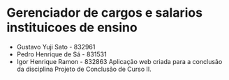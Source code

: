 # Gerenciador de cargos e salarios instituicoes de ensino
- Gustavo Yuji Sato - 832961
- Pedro Henrique de Sá - 831531
- Igor Henrique Ramon - 832863
 Aplicação web criada para a conclusão da disciplina Projeto de Conclusão de Curso II.
